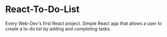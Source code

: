 # React-To-Do-List
Every Web-Dev's first React project. Simple React app that allows a user to create a to-do list by adding and completing tasks.
